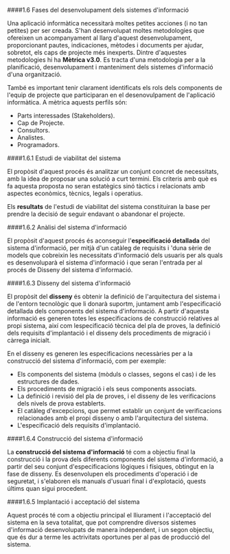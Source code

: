 ####1.6 Fases del desenvolupament dels sistemes d'informació

Una aplicació informàtica necessitarà moltes petites acciones (i no tan petites) per ser creada. S'han desenvolupat moltes metodologies que ofereixen un acompanyament al llarg d'aquest desenvolupament, proporcionant pautes, indicaciones, mètodes i documents per ajudar, sobretot, els caps de projecte més inexperts. Dintre d'aquestes metodologies hi ha **Mètrica v3.0**. Es tracta d'una metodologia per a la planificació, desenvolupament i manteniment dels sistemes d'informació d'una organització.

També es important tenir clarament identificats els rols dels components de l'equip de projecte que participaran en el desenovulpament de l'aplicació informàtica. A mètrica aquests perfils són:

  * Parts interessades (Stakeholders).
  * Cap de Projecte.
  * Consultors.
  * Analistes.
  * Programadors.

####1.6.1 Estudi de viabilitat del sistema

El propòsit d'aquest procés és analitzar un conjunt concret de necessitats, amb la idea de proposar una solució a curt termini. Els criteris amb què es fa aquesta proposta no seran estatègics sinó tàctics i  relacionats amb aspectes econòmics, tècnics, legals i operatius.

Els **resultats** de l'estudi de viabilitat del sistema constituiran la base per prendre la decisió de seguir endavant o abandonar el projecte.

####1.6.2 Anàlisi del sistema d'informació

El propòsit d'aquest procés és aconseguir l'**especificació detallada** del sistema d'informació, per mitjà d'un catàleg de requisits i 'duna sèrie de models que cobreixin les necessitats d'informació dels usuaris per als quals es desenvoluparà el sistema d'informació i que seran l'entrada per al procés de Disseny del sistema d'informació.

####1.6.3 Disseny del sistema d'informació

El propòsit del **disseny** és obtenir la definició de l'arquitectura del sistema i de l'entorn tecnològic que li donarà suportm, juntament amb l'especificació detallada dels components del sistema d'informació. A partir d'aquesta informació es generen totes les especificacions de construcció relatives al propi sistema, així com lespecificació tècnica del pla de proves, la definició dels requisits d'implantació i el disseny dels procediments de migració i càrrega inicialt.

En el disseny es generen les especificacions necessàries per a la construcció del sistema d'informació, com per exemple:
  * Els components del sistema (mòduls o classes, segons el cas) i de les estructures de dades.
  * Els procediments de migració i els seus components associats.
  * La definició i revisió del pla de proves, i el disseny de les verificacions dels nivels de prova establerts.
  * El catàleg d'excepcions, que permet establir un conjunt de verificacions relacionades amb el propi disseny o amb l'arquitectura del sistema.
  * L'especificació dels requisits d'implantació.
  
####1.6.4 Construcció del sistema d'informació

La **construcció del sistema d'informació** té com a objectiu final la construcció i la prova dels diferents components del sistema d'informació, a partir del seu conjunt d'especificacions lògiques i físiques, obtingut en la fase de disseny. Es desenvolupen els procediments d'operació i de seguretat, i s'elaboren els manuals d'usuari final i d'explotació, quests últims quan sigui procedent.

####1.6.5 Implantació i acceptació del sistema

Aquest procés té com a objectiu principal el lliurament i l'acceptació del sistema en la seva totalitat, que pot comprendre diversos sistemes d'informació desenvolupats de manera independent, i un segon objectiu, que és dur a terme les actrivitats oportunes per al pas de producció del sistema.

